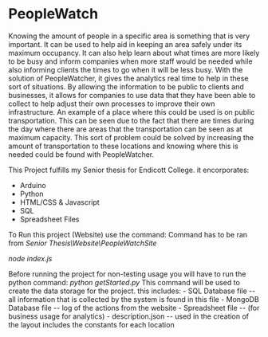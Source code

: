 # PeopleWatch
Knowing the amount of people in a specific area is something that is very important. It can be used to help aid in keeping an area safely under its maximum occupancy. It can also help learn about what times are more likely to be busy and inform companies when more staff would be needed while also informing clients the times to go when it will be less busy. With the solution of PeopleWatcher, it gives the analytics real time to help in these sort of situations. By allowing the information to be public to clients and businesses, it allows for companies to use data that they have been able to collect to help adjust their own processes to improve their own infrastructure. An example of a place where this could be used is on public transportation. This can be seen due to the fact that there are times during the day where there are areas that the transportation can be seen as at maximum capacity. This sort of problem could be solved by increasing the amount of transportation to these locations and knowing where this is needed could be found with PeopleWatcher. 

This Project fulfills my Senior thesis for Endicott College.
  it encorporates:
  - Arduino
  - Python
  - HTML/CSS & Javascript
  - SQL 
  - Spreadsheet Files
  
To Run this project (Website) use the command:
Command has to be ran from *Senior Thesis\Website\PeopleWatchSite*

*node index.js*

Before running the project for non-testing usage you will have to run the python command:
*python getStarted.py*
	This command will be used to create the data storage for the project. this includes:
	- SQL Database file -- all information that is collected by the system is found in this file
	- MongoDB Database file -- log of the actions from the website 
	- Spreadsheet file -- (for business usage for analytics)
	- description.json -- used in the creation of the layout includes the constants for each location
